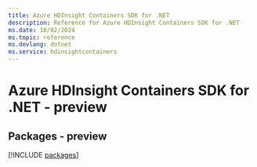 ```yaml
---
title: Azure HDInsight Containers SDK for .NET
description: Reference for Azure HDInsight Containers SDK for .NET
ms.date: 10/02/2024
ms.topic: reference
ms.devlang: dotnet
ms.service: hdinsightcontainers
---
```

# Azure HDInsight Containers SDK for .NET - preview
## Packages - preview
[!INCLUDE [packages](hdinsight-containers-index.md)]